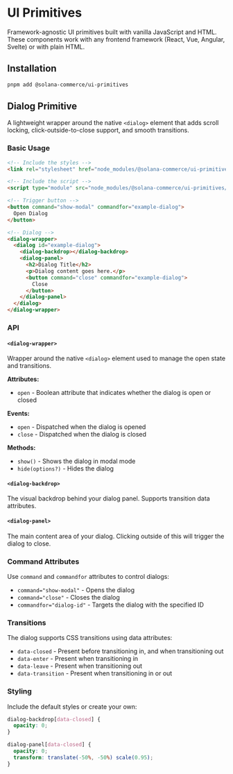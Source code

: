 # UI Primitives

Framework-agnostic UI primitives built with vanilla JavaScript and HTML. These components work with any frontend framework (React, Vue, Angular, Svelte) or with plain HTML.

## Installation

```bash
pnpm add @solana-commerce/ui-primitives
```

## Dialog Primitive

A lightweight wrapper around the native `<dialog>` element that adds scroll locking, click-outside-to-close support, and smooth transitions.

### Basic Usage

```html
<!-- Include the styles -->
<link rel="stylesheet" href="node_modules/@solana-commerce/ui-primitives/dist/dialog/styles.css">

<!-- Include the script -->
<script type="module" src="node_modules/@solana-commerce/ui-primitives/dist/dialog/index.js"></script>

<!-- Trigger button -->
<button command="show-modal" commandfor="example-dialog">
  Open Dialog
</button>

<!-- Dialog -->
<dialog-wrapper>
  <dialog id="example-dialog">
    <dialog-backdrop></dialog-backdrop>
    <dialog-panel>
      <h2>Dialog Title</h2>
      <p>Dialog content goes here.</p>
      <button command="close" commandfor="example-dialog">
        Close
      </button>
    </dialog-panel>
  </dialog>
</dialog-wrapper>
```

### API

#### `<dialog-wrapper>`

Wrapper around the native `<dialog>` element used to manage the open state and transitions.

**Attributes:**
- `open` - Boolean attribute that indicates whether the dialog is open or closed

**Events:**
- `open` - Dispatched when the dialog is opened
- `close` - Dispatched when the dialog is closed

**Methods:**
- `show()` - Shows the dialog in modal mode
- `hide(options?)` - Hides the dialog

#### `<dialog-backdrop>`

The visual backdrop behind your dialog panel. Supports transition data attributes.

#### `<dialog-panel>`

The main content area of your dialog. Clicking outside of this will trigger the dialog to close.

### Command Attributes

Use `command` and `commandfor` attributes to control dialogs:

- `command="show-modal"` - Opens the dialog
- `command="close"` - Closes the dialog
- `commandfor="dialog-id"` - Targets the dialog with the specified ID

### Transitions

The dialog supports CSS transitions using data attributes:

- `data-closed` - Present before transitioning in, and when transitioning out
- `data-enter` - Present when transitioning in
- `data-leave` - Present when transitioning out
- `data-transition` - Present when transitioning in or out

### Styling

Include the default styles or create your own:

```css
dialog-backdrop[data-closed] {
  opacity: 0;
}

dialog-panel[data-closed] {
  opacity: 0;
  transform: translate(-50%, -50%) scale(0.95);
}
``` 
